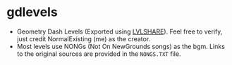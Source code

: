 # gdlevels
- Geometry Dash Levels (Exported using [LVLSHARE](https://github.com/Spu7Nix/lvlshare)). Feel free to verify, just credit NormalExisting (me) as the creator.
- Most levels use NONGs (Not On NewGrounds songs) as the bgm. Links to the original sources are provided in the `NONGS.TXT` file.
